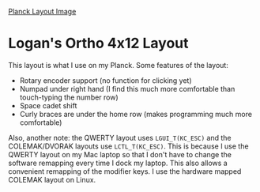 [Planck Layout Image](https://imgur.com/a/8hls3S9)

# Logan's Ortho 4x12 Layout

This layout is what I use on my Planck. Some features of the layout:

- Rotary encoder support (no function for clicking yet)
- Numpad under right hand (I find this much more comfortable than touch-typing the number row)
- Space cadet shift
- Curly braces are under the home row (makes programming much more comfortable)

Also, another note: the QWERTY layout uses `LGUI_T(KC_ESC)` and the COLEMAK/DVORAK layouts use `LCTL_T(KC_ESC)`. This is because I use the QWERTY layout on my Mac laptop so that I don't have to change the software remapping every time I dock my laptop. This also allows a convenient remapping of the modifier keys. I use the hardware mapped COLEMAK layout on Linux.
